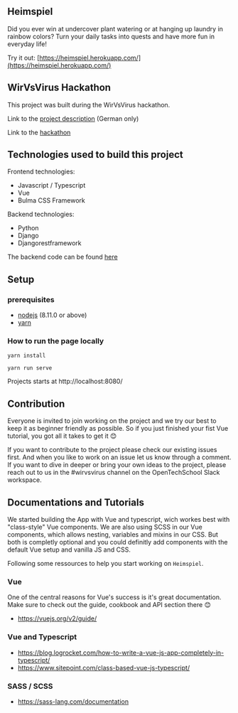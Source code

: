 ## Heimspiel

Did you ever win at undercover plant watering or at hanging up laundry in rainbow colors? Turn your daily tasks into quests and have more fun in everyday life!

Try it out: [https://heimspiel.herokuapp.com/](https://heimspiel.herokuapp.com/)

## WirVsVirus Hackathon

This project was built during the WirVsVirus hackathon.

Link to the [project description](https://devpost.com/software/heimspiel) (German only)

Link to the [hackathon](https://wirvsvirushackathon.org/)

## Technologies used to build this project

Frontend technologies:

- Javascript / Typescript
- Vue
- Bulma CSS Framework

Backend technologies:

- Python
- Django
- Djangorestframework

The backend code can be found [here](https://github.com/OpenTechSchool-Leipzig/heimspiel-backend)

## Setup

### prerequisites

- [nodejs](https://nodejs.org/) (8.11.0 or above)
- [yarn](https://classic.yarnpkg.com/en/docs/install)

### How to run the page locally

`yarn install`

`yarn run serve`

Projects starts at http://localhost:8080/

## Contribution

Everyone is invited to join working on the project and we try our best to keep it as beginner friendly as possible. So if you just finished your fist Vue tutorial, you got all it takes to get it :blush:

If you want to contribute to the project please check our existing issues first. And when you like to work on an issue let us know through a comment. If you want to dive in deeper or bring your own ideas to the project, please reach out to us in the #wirvsvirus channel on the OpenTechSchool Slack workspace.

## Documentations and Tutorials

We started building the App with Vue and typescript, wich workes best with "class-style" Vue components. We are also using SCSS in our Vue components, which allows nesting, variables and mixins in our CSS. But both is completly optional and you could definitly add components with the default Vue setup and vanilla JS and CSS.

Following some ressources to help you start working on `Heimspiel`.

### Vue

One of the central reasons for Vue's success is it's great documentation. Make sure to check out the guide, cookbook and API section there :blush:

- https://vuejs.org/v2/guide/

### Vue and Typescript

- https://blog.logrocket.com/how-to-write-a-vue-js-app-completely-in-typescript/
- https://www.sitepoint.com/class-based-vue-js-typescript/

### SASS / SCSS

- https://sass-lang.com/documentation

